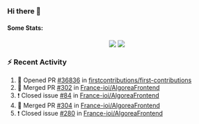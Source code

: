### Hi there 👋

#### Some Stats:
<p align="center">
    <img align="center" src="https://github-readme-stats.vercel.app/api?username=AyeRlS&hide=stars&count_private=true&theme=dark" />
    <img align="center" src="https://github-readme-stats.vercel.app/api/top-langs/?username=AyeRlS&hide=html,css,scss,less&langs_count=10&layout=compact&theme=dark" />
</p>
<!--
[![Anurag's github stats](https://github-readme-stats-chi-wheat.vercel.app/api?username=AyeRlS&hide=stars&count_private=true&theme=dracula)](https://github.com/anuraghazra/github-readme-stats)
[![Top Langs](https://github-readme-stats-chi-wheat.vercel.app/api/top-langs/?username=AyeRlS&hide=html,css,scss,less&langs_count=10&layout=compact&theme=dracula)](https://github.com/anuraghazra/github-readme-stats)
[![willianrod's wakatime stats](https://github-readme-stats.vercel.app/api/wakatime?username=Ayeris)](https://github.com/anuraghazra/github-readme-stats)
-->
<!--START_SECTION:waka-->

<!--END_SECTION:waka-->

### :zap: Recent Activity

<!--START_SECTION:activity-->
1. 💪 Opened PR [#36836](https://github.com/firstcontributions/first-contributions/pull/36836) in [firstcontributions/first-contributions](https://github.com/firstcontributions/first-contributions)
2. 🎉 Merged PR [#302](https://github.com/France-ioi/AlgoreaFrontend/pull/302) in [France-ioi/AlgoreaFrontend](https://github.com/France-ioi/AlgoreaFrontend)
3. ❗️ Closed issue [#84](https://github.com/France-ioi/AlgoreaFrontend/issues/84) in [France-ioi/AlgoreaFrontend](https://github.com/France-ioi/AlgoreaFrontend)
4. 🎉 Merged PR [#304](https://github.com/France-ioi/AlgoreaFrontend/pull/304) in [France-ioi/AlgoreaFrontend](https://github.com/France-ioi/AlgoreaFrontend)
5. ❗️ Closed issue [#280](https://github.com/France-ioi/AlgoreaFrontend/issues/280) in [France-ioi/AlgoreaFrontend](https://github.com/France-ioi/AlgoreaFrontend)
<!--END_SECTION:activity-->

<!--
**AyeRlS/AyeRlS** is a ✨ _special_ ✨ repository because its `README.md` (this file) appears on your GitHub profile.

Here are some ideas to get you started:

- 🔭 I’m currently working on ...
- 🌱 I’m currently learning ...
- 👯 I’m looking to collaborate on ...
- 🤔 I’m looking for help with ...
- 💬 Ask me about ...
- 📫 How to reach me: ...
- 😄 Pronouns: fucking hell
- ⚡ Fun fact: ...
-->
